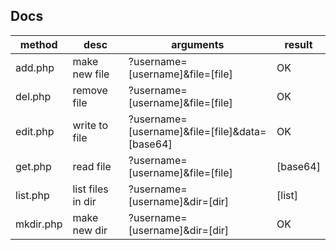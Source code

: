 ## Docs

| method        | desc              | arguments                                      | result   |
| ------------- | ------------------|------------------------------------------------|----------|
| add.php       | make new file     | ?username=[username]&file=[file]               | OK       |
| del.php       | remove file       | ?username=[username]&file=[file]               | OK       |
| edit.php      | write to file     | ?username=[username]&file=[file]&data=[base64] | OK       |
| get.php       | read file         | ?username=[username]&file=[file]               | [base64] |
| list.php      | list files in dir | ?username=[username]&dir=[dir]                 | [list]   |
| mkdir.php     | make new dir      | ?username=[username]&dir=[dir]                 | OK       |

